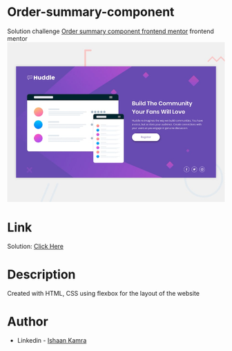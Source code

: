 # Order-summary-component

Solution challenge [Order summary component frontend mentor](https://www.frontendmentor.io/challenges/order-summary-component-QlPmajDUj) frontend mentor
![img](./images/finalLook.jpg)

# Link

Solution: [Click Here](https://huddle-ishaan1091.netlify.app/)

# Description

Created with HTML, CSS using flexbox for the layout of the website

# Author

-   Linkedin - [Ishaan Kamra](https://linkedin.com/in/ishaankamra)
